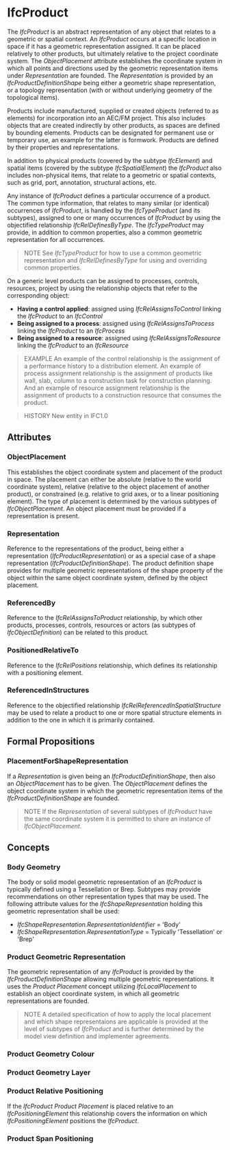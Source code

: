# IfcProduct

The _IfcProduct_ is an abstract representation of any object that relates to a geometric or spatial context. An _IfcProduct_ occurs at a specific location in space if it has a geometric representation assigned. It can be placed relatively to other products, but ultimately relative to the project coordinate system. The _ObjectPlacement_ attribute establishes the coordinate system in which all points and directions used by the geometric representation items under _Representation_ are founded. The _Representation_ is provided by an _IfcProductDefinitionShape_ being either a geometric shape representation, or a topology representation (with or without underlying geometry of the topological items).

Products include manufactured, supplied or created objects (referred to as elements) for incorporation into an AEC/FM project. This also includes objects that are created indirectly by other products, as spaces are defined by bounding elements. Products can be designated for permanent use or temporary use, an example for the latter is formwork. Products are defined by their properties and representations.

In addition to physical products (covered by the subtype _IfcElement_) and spatial items (covered by the subtype _IfcSpatialElement_) the _IfcProduct_ also includes non-physical items, that relate to a geometric or spatial contexts, such as grid, port, annotation, structural actions, etc.

Any instance of _IfcProduct_ defines a particular occurrence of a product. The common type information, that relates to many similar (or identical) occurrences of _IfcProduct_, is handled by the _IfcTypeProduct_ (and its subtypes), assigned to one or many occurrences of _IfcProduct_ by using the objectified relationship _IfcRelDefinesByType_. The _IfcTypeProduct_ may provide, in addition to common properties, also a common geometric representation for all occurrences.

> NOTE  See _IfcTypeProduct_ for how to use a common geometric representation and _IfcRelDefinesByType_ for using and overriding common properties.

On a generic level products can be assigned to processes, controls, resources, project by using the relationship objects that refer to the corresponding object:

* **Having a control applied**: assigned using _IfcRelAssignsToControl_ linking the _IfcProduct_ to an _IfcControl_
* **Being assigned to a process**: assigned using _IfcRelAssignsToProcess_ linking the _IfcProduct_ to an _IfcProcess_
* **Being assigned to a resource**: assigned using _IfcRelAssignsToResource_ linking the _IfcProduct_ to an _IfcResource_

> EXAMPLE  An example of the control relationship is the assignment of a performance history to a distribution element. An example of process assignment relationship is the assignment of products like wall, slab, column to a construction task for construction planning. And an example of resource assignment relationship is the assignment of products to a construction resource that consumes the product.

> HISTORY  New entity in IFC1.0

## Attributes

### ObjectPlacement
This establishes the object coordinate system and placement of the product in space. The placement can either be absolute (relative to the world coordinate system), relative (relative to the object placement of another product), or constrained (e.g. relative to grid axes, or to a linear positioning element). The type of placement is determined by the various subtypes of _IfcObjectPlacement_. An object placement must be provided if a representation is present.

### Representation
Reference to the representations of the product, being either a representation (_IfcProductRepresentation_) or as a special case of a shape representation (_IfcProductDefinitionShape_). The product definition shape provides for multiple geometric representations of the shape property of the object within the same object coordinate system, defined by the object placement.

### ReferencedBy
Reference to the _IfcRelAssignsToProduct_ relationship, by which other products, processes, controls, resources or actors (as subtypes of _IfcObjectDefinition_) can be related to this product.

### PositionedRelativeTo
Reference to the _IfcRelPositions_ relationship, which defines its relationship with a positioning element.

### ReferencedInStructures
Reference to the objectified relationship _IfcRelReferencedInSpatialStructure_ may be used to relate a product to one or more spatial structure elements in addition to the one in which it is primarily contained.

## Formal Propositions

### PlacementForShapeRepresentation
If a _Representation_ is given being an _IfcProductDefinitionShape_, then also an _ObjectPlacement_ has to be given. The _ObjectPlacement_ defines the object coordinate system in which the geometric representation items of the _IfcProductDefinitionShape_ are founded.

> NOTE  If the _Representation_ of several subtypes of _IfcProduct_ have the same coordinate system it is permitted to share an instance of _IfcObjectPlacement_.

## Concepts

### Body Geometry

The body or solid model geometric representation of an _IfcProduct_ is typically defined using a Tessellation or Brep. Subtypes may provide recommendations on other representation types that may be used. The following attribute values for the _IfcShapeRepresentation_ holding this geometric representation shall be used:

* _IfcShapeRepresentation.RepresentationIdentifier_ = 'Body'
* _IfcShapeRepresentation.RepresentationType_ = Typically 'Tessellation' or 'Brep'

### Product Geometric Representation

The geometric representation of any _IfcProduct_ is provided by the _IfcProductDefinitionShape_ allowing multiple geometric representations. It uses the _Product Placement_ concept utilizing _IfcLocalPlacement_ to establish an object coordinate system, in which all geometric representations are founded.

> NOTE A detailed specification of how to apply the local placement and which shape representaions are applicable is provided at the level of subtypes of _IfcProduct_ and is further determined by the model view definition and implementer agreements.

### Product Geometry Colour



### Product Geometry Layer



### Product Relative Positioning

If the _IfcProduct_ _Product Placement_ is placed relative to an _IfcPositioningElement_ this relationship covers the information on which _IfcPositioningElement_ positions the _IfcProduct_.

### Product Span Positioning




